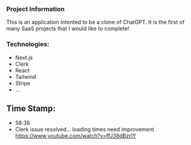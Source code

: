 ### Project Information
This is an application intented to be a clone of ChatGPT. It is the first of many SaaS projects that I would like to complete!

### Technologies:
- Next.js
- Clerk
- React
- Tailwind
- Stripe
- ...

## Time Stamp:
- 58:38
- Clerk issue resolved... loading times need improvement
https://www.youtube.com/watch?v=ffJ38dBzrlY 